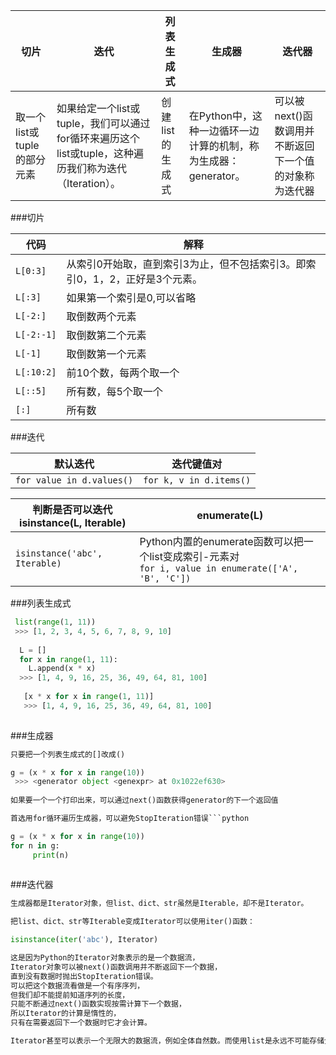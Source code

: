 |切片|迭代|列表生成式|生成器|迭代器|
|----|----|----------|------|------|
|取一个list或tuple的部分元素|如果给定一个list或tuple，我们可以通过for循环来遍历这个list或tuple，这种遍历我们称为迭代（Iteration）。|创建list的生成式|在Python中，这种一边循环一边计算的机制，称为生成器：generator。|可以被next()函数调用并不断返回下一个值的对象称为迭代器|

###切片

|代码|解释|
|----|----|
|`L[0:3]`|从索引0开始取，直到索引3为止，但不包括索引3。即索引0，1，2，正好是3个元素。|
|`L[:3]`|如果第一个索引是0,可以省略|
|`L[-2:]`|  取倒数两个元素|
|`L[-2:-1]`| 取倒数第二个元素|
|`L[-1]`|    取倒数第一个元素|
|`L[:10:2]`| 前10个数，每两个取一个|
|`L[::5]`|   所有数，每5个取一个|
|`[:]`| 所有数|

###迭代

|默认迭代|迭代键值对|
|--------|----------|
|```for value in d.values()```|`for k, v in d.items()`| 

|判断是否可以迭代<br>isinstance(L, Iterable)|enumerate(L)|
|--------|----------|
|`isinstance('abc', Iterable)`|Python内置的enumerate函数可以把一个list变成索引-元素对<br>`for i, value in enumerate(['A', 'B', 'C'])`|


###列表生成式

```python
 list(range(1, 11))
 >>> [1, 2, 3, 4, 5, 6, 7, 8, 9, 10]
 
  L = []
  for x in range(1, 11):
    L.append(x * x)
  >>> [1, 4, 9, 16, 25, 36, 49, 64, 81, 100]
  
   [x * x for x in range(1, 11)]
   >>> [1, 4, 9, 16, 25, 36, 49, 64, 81, 100]
 
```

###生成器

```python
只要把一个列表生成式的[]改成()

g = (x * x for x in range(10))
 >>> <generator object <genexpr> at 0x1022ef630>
 
如果要一个一个打印出来，可以通过next()函数获得generator的下一个返回值

首选用for循环遍历生成器，可以避免StopIteration错误```python

g = (x * x for x in range(10))
for n in g:
     print(n)
     
```

###迭代器

```python
生成器都是Iterator对象，但list、dict、str虽然是Iterable，却不是Iterator。

把list、dict、str等Iterable变成Iterator可以使用iter()函数：

isinstance(iter('abc'), Iterator)

这是因为Python的Iterator对象表示的是一个数据流，
Iterator对象可以被next()函数调用并不断返回下一个数据，
直到没有数据时抛出StopIteration错误。
可以把这个数据流看做是一个有序序列，
但我们却不能提前知道序列的长度，
只能不断通过next()函数实现按需计算下一个数据，
所以Iterator的计算是惰性的，
只有在需要返回下一个数据时它才会计算。

Iterator甚至可以表示一个无限大的数据流，例如全体自然数。而使用list是永远不可能存储全体自然数的。
```






     
